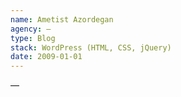 ```yaml
---
name: Ametist Azordegan
agency: —
type: Blog
stack: WordPress (HTML, CSS, jQuery)
date: 2009-01-01
---
```


—
